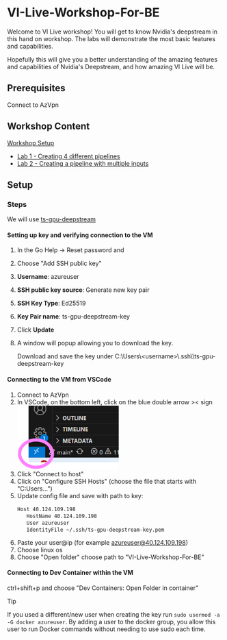 # VI-Live-Workshop-For-BE

Welcome to VI Live workshop!
You will get to know Nvidia's deepstream in this hand on workshop. 
The labs will demonstrate the most basic features and capabilities.

Hopefully this will give you a better understanding of the amazing features and capabilities of Nvidia's Deepstream, and how amazing VI Live will be.

## Prerequisites

Connect to AzVpn

## Workshop Content

[Workshop Setup](#Setup)
- [Lab 1 - Creating 4 different pipelines](./src/Lab1)
- [Lab 2 - Creating a pipeline with multiple inputs](./src/Lab2)

## Setup

### Steps

We will use [ts-gpu-deepstream](https://ms.portal.azure.com/#@microsoft.onmicrosoft.com/resource/subscriptions/24237b72-8546-4da5-b204-8c3cb76dd930/resourceGroups/yl-try-rg/providers/Microsoft.Compute/virtualMachines/ts-gpu-deepstream/overview)

#### Setting up key and verifying connection to the VM

1. In the Go Help -> Reset password and
1. Choose "Add SSH public key"
1. **Username**: azureuser
1. **SSH public key source**: Generate new key pair
1. **SSH Key Type**: Ed25519
1. **Key Pair name**: ts-gpu-deepstream-key
1. Click **Update**
1. A window will popup allowing you to download the key.
   
    Download and save the key under C:\Users\\\<username>\\\.ssh\\\ts-gpu-deepstream-key

#### Connecting to the VM from VSCode

1. Connect to AzVpn
1. In VSCode, on the bottom left, click on the blue double arrow >< sign
![alt text](image.png)
1. Click "Connect to host"
1. Click on "Configure SSH Hosts" (choose the file that starts with "C:Users...")
1. Update config file  and save with path to key:
      ```
      Host 40.124.109.198
         HostName 40.124.109.198
         User azureuser
         IdentityFile ~/.ssh/ts-gpu-deepstream-key.pem
      ```
1. Paste your user@ip (for example azureuser@40.124.109.198)
1. Choose linux os
1. Choose "Open folder" choose path to "VI-Live-Workshop-For-BE"

#### Connecting to Dev Container within the VM

ctrl+shift+p and choose "Dev Containers: Open Folder in container"
 
> [!TIP]
> If you used a different/new user when creating the key run ```sudo usermod -a -G docker azureuser```. By adding a user to the docker group, you allow this user to run Docker commands without needing to use sudo each time.